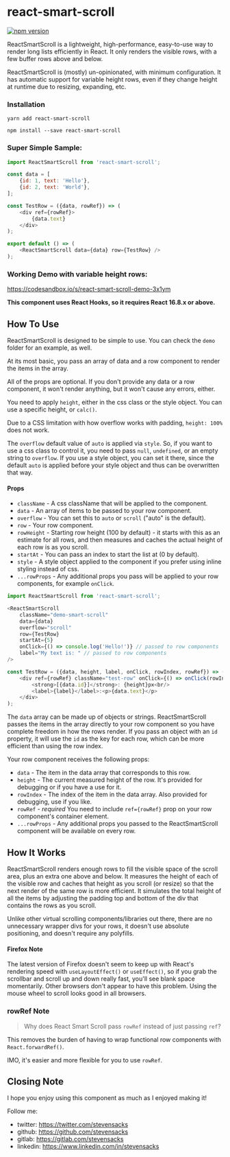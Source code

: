 # react-smart-scroll

[![npm version](https://badge.fury.io/js/react-smart-scroll.svg)](//npmjs.com/package/react-smart-scroll)

ReactSmartScroll is a lightweight, high-performance, easy-to-use way to render long lists efficiently in React. It only renders the visible rows, with a few buffer rows above and below.

ReactSmartScroll is (mostly) un-opinionated, with minimum configuration. It has automatic support for variable height rows, even if they change height at runtime due to resizing, expanding, etc.

### Installation
```
yarn add react-smart-scroll

npm install --save react-smart-scroll
```

### Super Simple Sample:
```javascript
import ReactSmartScroll from 'react-smart-scroll';

const data = [
    {id: 1, text: 'Hello'},
    {id: 2, text: 'World'},
];

const TestRow = ({data, rowRef}) => (
    <div ref={rowRef}>
        {data.text}
    </div>
);

export default () => (
    <ReactSmartScroll data={data} row={TestRow} />
);
```

### Working Demo with variable height rows:
https://codesandbox.io/s/react-smart-scroll-demo-3x1ym

**This component uses React Hooks, so it requires React 16.8.x or above.**

## How To Use
ReactSmartScroll is designed to be simple to use. You can check the `demo` folder for an example, as well.

At its most basic, you pass an array of data and a row component to render the items in the array.

All of the props are optional. If you don't provide any data or a row component, it won't render anything, but it won't cause any errors, either.

You need to apply `height`, either in the css class or the style object. You can use a specific height, or `calc()`.

Due to a CSS limitation with how overflow works with padding, `height: 100%` does not work.

The `overflow` default value of `auto` is applied via `style`. So, if you want to use a css class to control it, you need to pass `null`, `undefined`, or an empty string to `overflow`. If you use a style object, you can set it there, since the default `auto` is applied before your style object and thus can be overwritten that way.

#### Props
- `className` - A css className that will be applied to the component.
- `data` - An array of items to be passed to your row component.
- `overflow` - You can set this to `auto` or `scroll` ("auto" is the default).
- `row` - Your row component.
- `rowHeight` - Starting row height (100 by default) - it starts with this as an estimate for all rows, and then measures and caches the actual height of each row is as you scroll.
- `startAt` - You can pass an index to start the list at (0 by default).
- `style` - A style object applied to the component if you prefer using inline styling instead of css.
- `...rowProps` - Any additional props you pass will be applied to your row components, for example `onClick`.

```javascript
import ReactSmartScroll from 'react-smart-scroll';

<ReactSmartScroll 
    className="demo-smart-scroll" 
    data={data} 
    overflow="scroll"
    row={TestRow}
    startAt={5}
    onClick={() => console.log('Hello!')} // passed to row components
    label="My text is: " // passed to row components
/>

const TestRow = ({data, height, label, onClick, rowIndex, rowRef}) => (
    <div ref={rowRef} className="test-row" onClick={() => onClick(rowIndex)}>
        <strong>[{data.id}]</strong>: {height}px<br/>
        <label>{label}</label>:<p>{data.text}</p>
    </div>
);
```

The `data` array can be made up of objects or strings. ReactSmartScroll passes the items in the array directly to your row component so you have complete freedom in how the rows render. If you pass an object with an `id` property, it will use the `id` as the key for each row, which can be more efficient than using the row index.

Your row component receives the following props:
- `data` - The item in the data array that corresponds to this row.
- `height` - The current measured height of the row. It's provided for debugging or if you have a use for it.
- `rowIndex` - The index of the item in the data array. Also provided for debugging, use if you like.
- `rowRef` - *required* You need to include `ref={rowRef}` prop on your row component's container element.
- `...rowProps` - Any additional props you passed to the ReactSmartScroll component will be available on every row. 

## How It Works
ReactSmartScroll renders enough rows to fill the visible space of the scroll area, plus an extra one above and below. It measures the height of each of the visible row and caches that height as you scroll (or resize) so that the next render of the same row is more efficient. It simulates the total height of all the items by adjusting the padding top and bottom of the div that contains the rows as you scroll.

Unlike other virtual scrolling components/libraries out there, there are no unnecessary wrapper divs for your rows, it doesn't use absolute positioning, and doesn't require any polyfills.
 
#### Firefox Note
The latest version of Firefox doesn't seem to keep up with React's rendering speed with `useLayoutEffect()` or `useEffect()`, so if you grab the scrollbar and scroll up and down really fast, you'll see blank space momentarily. Other browsers don't appear to have this problem. Using the mouse wheel to scroll looks good in all browsers.

### rowRef Note
>Why does React Smart Scroll pass `rowRef` instead of just passing `ref`?

This removes the burden of having to wrap functional row components with `React.forwardRef()`. 

IMO, it's easier and more flexible for you to use `rowRef`.

## Closing Note
I hope you enjoy using this component as much as I enjoyed making it!

Follow me:
- twitter: https://twitter.com/stevensacks
- github: https://github.com/stevensacks
- gitlab: https://gitlab.com/stevensacks
- linkedin: https://www.linkedin.com/in/stevensacks

[npm-badge]: https://img.shields.io/npm/v/npm-package.png?style=flat-square
[npm]: https://www.npmjs.org/package/npm-package

